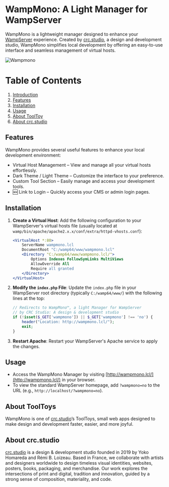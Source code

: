 # WampMono: A Light Manager for WampServer

WampMono is a lightweight manager designed to enhance your [WampServer](https://www.wampserver.com/) experience. Created by [crc.studio](https://crc.studio/), a design and development studio, WampMono simplifies local development by offering an easy-to-use interface and seamless management of virtual hosts.

![Wampmono](https://github.com/user-attachments/assets/2e82ac8b-ad9c-407a-bfd9-eea908a5ffab)

# Table of Contents  
1. [Introduction](#wampmono-a-light-manager-for-wampserver)
2. [Features](#features)
3. [Installation](#installation)
4. [Usage](#usage)
5. [About ToolToy](#about-tooltoy)
6. [About crc.studio](#about-crcstudio)

## Features

WampMono provides several useful features to enhance your local development environment:

- Virtual Host Management – View and manage all your virtual hosts effortlessly.
- Dark Theme / Light Theme – Customize the interface to your preference.
- Custom Tool Section – Easily manage and access your development tools.
- 🆕 Link to Login – Quickly access your CMS or admin login pages.

## Installation

1. **Create a Virtual Host**:
   Add the following configuration to your WampServer's virtual hosts file (usually located at `wamp/bin/apache/apache2.x.x/conf/extra/httpd-vhosts.conf`):

   ```apache
   <VirtualHost *:80>
       ServerName wampmono.lcl
       DocumentRoot "C:/wamp64/www/wampmono.lcl"
       <Directory "C:/wamp64/www/wampmono.lcl/">
           Options Indexes FollowSymLinks MultiViews
           AllowOverride All
           Require all granted
       </Directory>
   </VirtualHost>
   ```

2. **Modify the `index.php` File**:
   Update the `index.php` file in your WampServer root directory (typically `C:/wamp64/www/`) with the following lines at the top:

   ```php
   // Redirects to WampMono™, a light Manager for WampServer
   // by CRC Studio: A design & development studio
   if (!isset($_GET['wampmono']) || $_GET['wampmono'] !== 'no') {
       header("Location: http://wampmono.lcl/");
       exit;
   }
   ```

3. **Restart Apache**:
   Restart your WampServer's Apache service to apply the changes.

## Usage

- Access the WampMono Manager by visiting [http://wampmono.lcl/](http://wampmono.lcl/) in your browser.
- To view the standard WampServer homepage, add `?wampmono=no` to the URL (e.g., `http://localhost/?wampmono=no`).

## About ToolToys

WampMono is one of [crc.studio](https://crc.studio/)’s ToolToys, small web apps designed to make design and development faster, easier, and more joyful.

## About crc.studio

[crc.studio](https://crc.studio/) is a design & development studio founded in 2019 by Yoko Homareda and Rémi B. Loizeau. Based in France, we collaborate with artists and designers worldwide to design timeless visual identities, websites, posters, books, packaging, and merchandise. Our work explores the intersections of print and digital, tradition and innovation, guided by a strong sense of composition, materiality, and code.
